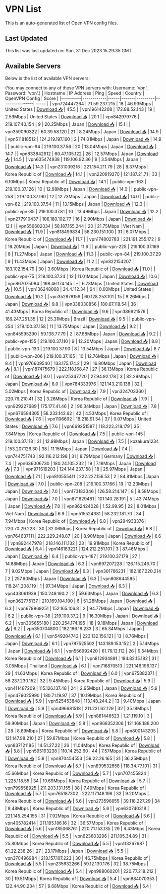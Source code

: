 # VPN List

This is an auto-generated list of Open VPN config files.

## Last Updated

This list was last updated on: Sun, 31 Dec 2023 15:29:35 GMT.

## Available Servers

Below is the list of available VPN servers:

(You may connect to any of these VPN servers with: Username: 'vpn', Password: 'vpn'.)
| Hostname | IP Address | Ping | Speed | Country | OpenVPN Config | Score |
|----------|------------|------|-------|---------|----------------| ----- |
| vpn724447264 | 71.59.237.215 | 18 | 46.93Mbps | United States | [Download 📥](./configs/server_0_US.ovpn) | 45.5 |
| vpn196142208 | 172.88.52.143 | 19 | 2.59Mbps | United States | [Download 📥](./configs/server_1_US.ovpn) | 20.1 |
| vpn842979776 | 219.107.40.154 | 9 | 20.25Mbps | Japan | [Download 📥](./configs/server_2_JP.ovpn) | 15.1 |
| vpn359090322 | 60.39.58.120 | 21 | 8.24Mbps | Japan | [Download 📥](./configs/server_3_JP.ovpn) | 14.9 |
| vpn511818512 | 124.219.197.160 | 2 | 74.01Mbps | Japan | [Download 📥](./configs/server_4_JP.ovpn) | 14.9 |
| public-vpn-94 | 219.100.37.56 | 20 | 13.04Mbps | Japan | [Download 📥](./configs/server_5_JP.ovpn) | 14.7 |
| vpn833842912 | 60.47.105.122 | 26 | 12.57Mbps | Japan | [Download 📥](./configs/server_6_JP.ovpn) | 14.5 |
| vpn635474938 | 119.106.92.36 | 9 | 3.54Mbps | Japan | [Download 📥](./configs/server_7_JP.ovpn) | 14.3 |
| vpn231039216 | 221.154.211.79 | 28 | 8.37Mbps | Korea Republic of | [Download 📥](./configs/server_8_KR.ovpn) | 14.1 |
| vpn220919270 | 121.187.21.71 | 33 | 6.10Mbps | Korea Republic of | [Download 📥](./configs/server_9_KR.ovpn) | 14.1 |
| public-vpn-163 | 219.100.37.126 | 10 | 12.98Mbps | Japan | [Download 📥](./configs/server_10_JP.ovpn) | 14.0 |
| public-vpn-258 | 219.100.37.190 | 12 | 12.73Mbps | Japan | [Download 📥](./configs/server_11_JP.ovpn) | 14.0 |
| public-vpn-82 | 219.100.37.54 | 11 | 13.15Mbps | Japan | [Download 📥](./configs/server_12_JP.ovpn) | 12.3 |
| public-vpn-85 | 219.100.37.81 | 10 | 13.49Mbps | Japan | [Download 📥](./configs/server_13_JP.ovpn) | 12.2 |
| vpn277910437 | 106.180.102.77 | 16 | 2.90Mbps | Japan | [Download 📥](./configs/server_14_JP.ovpn) | 12.1 |
| vpn556602034 | 58.187.155.244 | 20 | 21.75Mbps | Viet Nam | [Download 📥](./configs/server_15_VN.ovpn) | 11.9 |
| vpn818499834 | 58.230.151.100 | 31 | 6.07Mbps | Korea Republic of | [Download 📥](./configs/server_16_KR.ovpn) | 11.7 |
| vpn174802783 | 221.191.255.172 | 9 | 18.20Mbps | Japan | [Download 📥](./configs/server_17_JP.ovpn) | 11.6 |
| public-vpn-225 | 219.100.37.169 | 8 | 11.27Mbps | Japan | [Download 📥](./configs/server_18_JP.ovpn) | 11.3 |
| public-vpn-84 | 219.100.37.29 | 9 | 11.43Mbps | Japan | [Download 📥](./configs/server_19_JP.ovpn) | 11.2 |
| vpn822154207 | 183.102.154.79 | 30 | 3.60Mbps | Korea Republic of | [Download 📥](./configs/server_20_KR.ovpn) | 11.0 |
| public-vpn-75 | 219.100.37.24 | 12 | 11.01Mbps | Japan | [Download 📥](./configs/server_21_JP.ovpn) | 10.6 |
| vpn867075084 | 198.46.174.145 | - | 6.73Mbps | United States | [Download 📥](./configs/server_22_US.ovpn) | 10.5 |
| vpn136248068 | 24.4.112.34 | 64 | 0.00Mbps | United States | [Download 📥](./configs/server_23_US.ovpn) | 10.2 |
| vpn352876159 | 60.128.253.101 | 15 | 8.26Mbps | Japan | [Download 📥](./configs/server_24_JP.ovpn) | 9.8 |
| vpn338030856 | 180.67.118.54 | 36 | 41.43Mbps | Korea Republic of | [Download 📥](./configs/server_25_KR.ovpn) | 9.6 |
| vpn386921576 | 186.247.251.35 | 12 | 25.31Mbps | Brazil | [Download 📥](./configs/server_26_BR.ovpn) | 9.5 |
| public-vpn-254 | 219.100.37.158 | 11 | 13.75Mbps | Japan | [Download 📥](./configs/server_27_JP.ovpn) | 9.2 |
| vpn845595290 | 59.138.77.79 | 2 | 87.68Mbps | Japan | [Download 📥](./configs/server_28_JP.ovpn) | 9.2 |
| public-vpn-155 | 219.100.37.110 | 9 | 12.20Mbps | Japan | [Download 📥](./configs/server_29_JP.ovpn) | 8.8 |
| public-vpn-130 | 219.100.37.90 | 8 | 13.54Mbps | Japan | [Download 📥](./configs/server_30_JP.ovpn) | 8.7 |
| public-vpn-206 | 219.100.37.165 | 10 | 12.76Mbps | Japan | [Download 📥](./configs/server_31_JP.ovpn) | 8.4 |
| vpn976609540 | 133.175.174.2 | 29 | 16.80Mbps | Japan | [Download 📥](./configs/server_32_JP.ovpn) | 8.1 |
| vpn187475679 | 222.118.168.47 | 27 | 36.13Mbps | Korea Republic of | [Download 📥](./configs/server_33_KR.ovpn) | 8.0 |
| vpn125347720 | 27.94.92.178 | 3 | 82.29Mbps | Japan | [Download 📥](./configs/server_34_JP.ovpn) | 8.0 |
| vpn784333976 | 121.143.210.138 | 32 | 5.02Mbps | Korea Republic of | [Download 📥](./configs/server_35_KR.ovpn) | 7.9 |
| vpn324703360 | 220.76.210.41 | 32 | 3.26Mbps | Korea Republic of | [Download 📥](./configs/server_36_KR.ovpn) | 7.9 |
| vpn929227689 | 175.177.41.46 | 2 | 96.34Mbps | Japan | [Download 📥](./configs/server_37_JP.ovpn) | 7.8 |
| vpn676594305 | 58.233.143.62 | 42 | 4.53Mbps | Korea Republic of | [Download 📥](./configs/server_38_KR.ovpn) | 7.6 |
| vpn1106692 | 18.218.91.54 | 37 | 0.07Mbps | United States | [Download 📥](./configs/server_39_US.ovpn) | 7.6 |
| vpn669251587 | 118.222.218.179 | 35 | 7.84Mbps | Korea Republic of | [Download 📥](./configs/server_40_KR.ovpn) | 7.5 |
| public-vpn-145 | 219.100.37.118 | 21 | 12.98Mbps | Japan | [Download 📥](./configs/server_41_JP.ovpn) | 7.5 |
| kozakura1234 | 153.207.126.30 | 38 | 11.15Mbps | Japan | [Download 📥](./configs/server_42_JP.ovpn) | 7.4 |
| vpn744751743 | 92.116.212.198 | 31 | 8.79Mbps | Germany | [Download 📥](./configs/server_43_DE.ovpn) | 7.4 |
| vpn636006730 | 180.24.105.232 | 19 | 7.18Mbps | Japan | [Download 📥](./configs/server_44_JP.ovpn) | 7.3 |
| vpn971619203 | 124.144.237.158 | 18 | 25.97Mbps | Japan | [Download 📥](./configs/server_45_JP.ovpn) | 7.1 |
| vpn810555411 | 222.227.156.53 | 2 | 84.81Mbps | Japan | [Download 📥](./configs/server_46_JP.ovpn) | 7.0 |
| public-vpn-208 | 219.100.37.166 | 18 | 12.23Mbps | Japan | [Download 📥](./configs/server_47_JP.ovpn) | 7.0 |
| vpn173183346 | 126.58.214.147 | 8 | 8.58Mbps | Japan | [Download 📥](./configs/server_48_JP.ovpn) | 7.0 |
| vpn871829481 | 101.140.28.191 | 5 | 43.74Mbps | Japan | [Download 📥](./configs/server_49_JP.ovpn) | 7.0 |
| vpn862424028 | 1.52.99.95 | 22 | 8.01Mbps | Viet Nam | [Download 📥](./configs/server_50_VN.ovpn) | 6.9 |
| vpn515524381 | 58.232.181.70 | 34 | 7.94Mbps | Korea Republic of | [Download 📥](./configs/server_51_KR.ovpn) | 6.8 |
| vpn294933376 | 220.70.29.223 | 30 | 32.06Mbps | Korea Republic of | [Download 📥](./configs/server_52_KR.ovpn) | 6.8 |
| vpn764637111 | 222.229.248.87 | 20 | 8.90Mbps | Japan | [Download 📥](./configs/server_53_JP.ovpn) | 6.6 |
| vpn892447978 | 218.146.111.132 | 23 | 19.91Mbps | Korea Republic of | [Download 📥](./configs/server_54_KR.ovpn) | 6.4 |
| vpn146183221 | 124.212.251.101 | 3 | 87.46Mbps | Japan | [Download 📥](./configs/server_55_JP.ovpn) | 6.4 |
| public-vpn-187 | 219.100.37.179 | 27 | 14.88Mbps | Japan | [Download 📥](./configs/server_56_JP.ovpn) | 6.3 |
| vpn697207228 | 126.115.246.70 | 7 | 9.02Mbps | Japan | [Download 📥](./configs/server_57_JP.ovpn) | 6.3 |
| vpn301766231 | 182.167.220.214 | 2 | 257.90Mbps | Japan | [Download 📥](./configs/server_58_JP.ovpn) | 6.3 |
| vpn808644585 | 118.241.208.119 | 1 | 97.34Mbps | Japan | [Download 📥](./configs/server_59_JP.ovpn) | 6.3 |
| vpn433091939 | 150.249.190.2 | 2 | 59.63Mbps | Japan | [Download 📥](./configs/server_60_JP.ovpn) | 6.3 |
| vpn362775137 | 210.169.104.100 | 6 | 51.28Mbps | Japan | [Download 📥](./configs/server_61_JP.ovpn) | 6.3 |
| vpn679869251 | 152.165.106.8 | 2 | 94.77Mbps | Japan | [Download 📥](./configs/server_62_JP.ovpn) | 6.2 |
| public-vpn-38 | 219.100.37.2 | 9 | 16.30Mbps | Japan | [Download 📥](./configs/server_63_JP.ovpn) | 6.2 |
| vpn305655180 | 220.254.174.195 | 18 | 9.18Mbps | Japan | [Download 📥](./configs/server_64_JP.ovpn) | 6.2 |
| vpn350704800 | 182.166.18.233 | 3 | 65.34Mbps | Japan | [Download 📥](./configs/server_65_JP.ovpn) | 6.1 |
| vpn549204742 | 223.132.156.121 | 13 | 8.76Mbps | Japan | [Download 📥](./configs/server_66_JP.ovpn) | 6.1 |
| vpn787525502 | 143.189.153.152 | 2 | 5.14Mbps | Japan | [Download 📥](./configs/server_67_JP.ovpn) | 6.1 |
| vpn556992420 | 61.79.12.112 | 26 | 9.54Mbps | Korea Republic of | [Download 📥](./configs/server_68_KR.ovpn) | 6.1 |
| vpn812934891 | 184.82.15.182 | 31 | 3.05Mbps | Thailand | [Download 📥](./configs/server_69_TH.ovpn) | 6.1 |
| vpn716870513 | 221.146.196.137 | 29 | 41.63Mbps | Korea Republic of | [Download 📥](./configs/server_70_KR.ovpn) | 6.0 |
| vpn675882371 | 58.237.230.152 | 32 | 9.45Mbps | Korea Republic of | [Download 📥](./configs/server_71_KR.ovpn) | 5.9 |
| vpn411487209 | 115.126.137.48 | 24 | 2.95Mbps | Japan | [Download 📥](./configs/server_72_JP.ovpn) | 5.9 |
| vpn479025990 | 180.71.19.97 | 37 | 10.19Mbps | Korea Republic of | [Download 📥](./configs/server_73_KR.ovpn) | 5.9 |
| vpn525453848 | 113.148.244.2 | 13 | 9.40Mbps | Japan | [Download 📥](./configs/server_74_JP.ovpn) | 5.9 |
| vpn496681518 | 211.231.62.129 | 32 | 35.18Mbps | Korea Republic of | [Download 📥](./configs/server_75_KR.ovpn) | 5.9 |
| vpn881446523 | 1.21.119.10 | 3 | 59.90Mbps | Japan | [Download 📥](./configs/server_76_JP.ovpn) | 5.8 |
| vpn968352306 | 121.168.188.200 | 28 | 8.89Mbps | Korea Republic of | [Download 📥](./configs/server_77_KR.ovpn) | 5.8 |
| vpn800143205 | 121.147.98.210 | 27 | 59.87Mbps | Korea Republic of | [Download 📥](./configs/server_78_KR.ovpn) | 5.8 |
| vpn837121185 | 14.51.27.22 | 26 | 11.04Mbps | Korea Republic of | [Download 📥](./configs/server_79_KR.ovpn) | 5.8 |
| vpn595193238 | 110.14.252.60 | 44 | 7.57Mbps | Korea Republic of | [Download 📥](./configs/server_80_KR.ovpn) | 5.8 |
| vpn870454553 | 59.22.26.165 | 31 | 36.25Mbps | Korea Republic of | [Download 📥](./configs/server_81_KR.ovpn) | 5.7 |
| vpn899532658 | 118.34.77.101 | 31 | 45.66Mbps | Korea Republic of | [Download 📥](./configs/server_82_KR.ovpn) | 5.7 |
| vpn707455824 | 1.225.118.55 | 34 | 10.69Mbps | Korea Republic of | [Download 📥](./configs/server_83_KR.ovpn) | 5.7 |
| vpn799558925 | 211.203.131.155 | 38 | 7.49Mbps | Korea Republic of | [Download 📥](./configs/server_84_KR.ovpn) | 5.7 |
| vpn765187302 | 222.117.148.196 | 32 | 9.20Mbps | Korea Republic of | [Download 📥](./configs/server_85_KR.ovpn) | 5.6 |
| vpn273596655 | 39.118.227.29 | 34 | 8.48Mbps | Korea Republic of | [Download 📥](./configs/server_86_KR.ovpn) | 5.6 |
| vpn630740318 | 221.145.254.155 | 31 | 7.92Mbps | Korea Republic of | [Download 📥](./configs/server_87_KR.ovpn) | 5.6 |
| vpn405782414 | 211.195.186.16 | 32 | 36.57Mbps | Korea Republic of | [Download 📥](./configs/server_88_KR.ovpn) | 5.6 |
| vpn185068761 | 220.71.153.135 | 29 | 8.43Mbps | Korea Republic of | [Download 📥](./configs/server_89_KR.ovpn) | 5.5 |
| vpn623603296 | 211.105.34.89 | 31 | 25.80Mbps | Korea Republic of | [Download 📥](./configs/server_90_KR.ovpn) | 5.5 |
| vpn113267687 | 61.22.238.26 | 27 | 23.17Mbps | Japan | [Download 📥](./configs/server_91_JP.ovpn) | 5.5 |
| vpn370496984 | 218.157.107.223 | 30 | 46.75Mbps | Korea Republic of | [Download 📥](./configs/server_92_KR.ovpn) | 5.5 |
| vpn235632266 | 59.12.130.176 | 32 | 38.75Mbps | Korea Republic of | [Download 📥](./configs/server_93_KR.ovpn) | 5.4 |
| vpn988060201 | 220.77.218.212 | 30 | 19.51Mbps | Korea Republic of | [Download 📥](./configs/server_94_KR.ovpn) | 5.4 |
| vpn884070353 | 122.44.90.234 | 57 | 9.68Mbps | Korea Republic of | [Download 📥](./configs/server_95_KR.ovpn) | 5.4 |
